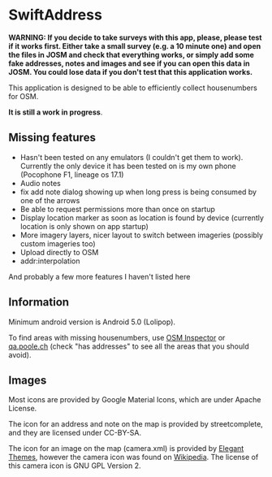 # SwiftAddress

**WARNING: If you decide to take surveys with this app, please, please test if it works first. Either take a small survey (e.g. a 10 minute one) and open the files in JOSM and check that everything works, or simply add some fake addresses, notes and images and see if you can open this data in JOSM. You could lose data if you don't test that this application works.**

This application is designed to be able to efficiently collect housenumbers for OSM. 

**It is still a work in progress**. 

## Missing features

* Hasn't been tested on any emulators (I couldn't get them to work). Currently the only device it has been tested on is my own phone (Pocophone F1, lineage os 17.1)
* Audio notes
* fix add note dialog showing up when long press is being consumed by one of the arrows
* Be able to request permissions more than once on startup
* Display location marker as soon as location is found by device (currently location is only shown on app startup)
* More imagery layers, nicer layout to switch between imageries (possibly custom imageries too)
* Upload directly to OSM
* addr:interpolation

And probably a few more features I haven't listed here

## Information

Minimum android version is Android 5.0 (Lolipop).

To find areas with missing housenumbers, use [OSM Inspector](https://tools.geofabrik.de/osmi/?view=geometry&lon=-12.00000&lat=25.00000&zoom=3) or [qa.poole.ch](http://qa.poole.ch/) (check "has addresses" to see all the areas that you should avoid).

## Images

Most icons are provided by Google Material Icons, which are under Apache License.

The icon for an address and note on the map is provided by streetcomplete, and they are licensed under CC-BY-SA.

The icon for an image on the map (camera.xml) is provided by [Elegant Themes]( 	http://www.elegantthemes.com/blog/freebie-of-the-week/beautiful-flat-icons-for-free), however the camera icon was found on [Wikipedia](https://en.m.wikipedia.org/wiki/File:Circle-icons-camera.svg). The license of this camera icon is GNU GPL Version 2.
